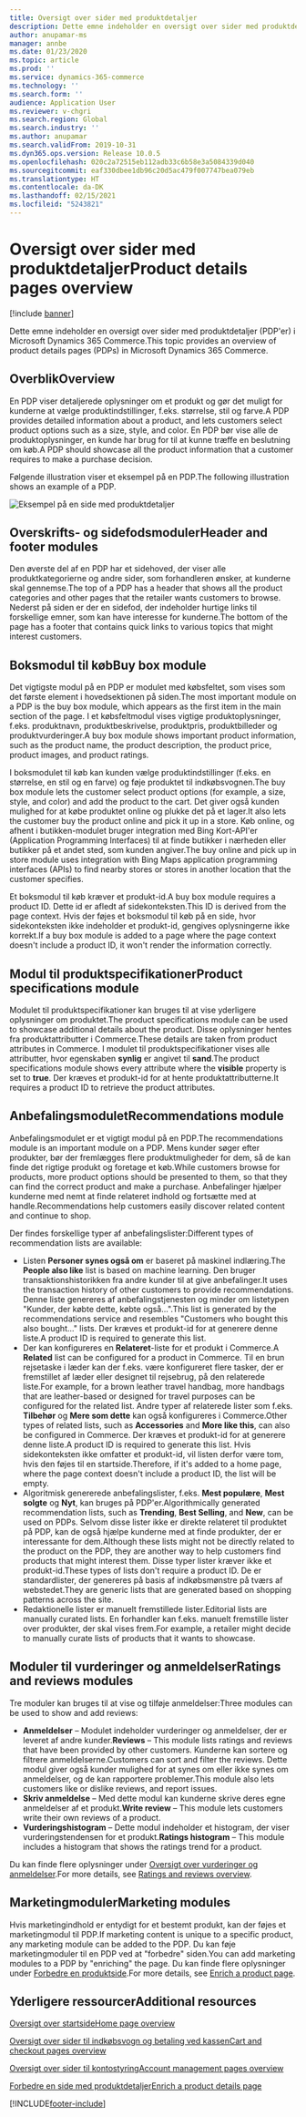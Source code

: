 ```yaml
---
title: Oversigt over sider med produktdetaljer
description: Dette emne indeholder en oversigt over sider med produktdetaljer (PDP'er) i Microsoft Dynamics 365 Commerce.
author: anupamar-ms
manager: annbe
ms.date: 01/23/2020
ms.topic: article
ms.prod: ''
ms.service: dynamics-365-commerce
ms.technology: ''
ms.search.form: ''
audience: Application User
ms.reviewer: v-chgri
ms.search.region: Global
ms.search.industry: ''
ms.author: anupamar
ms.search.validFrom: 2019-10-31
ms.dyn365.ops.version: Release 10.0.5
ms.openlocfilehash: 020c2a72515eb112adb33c6b58e3a5084339d040
ms.sourcegitcommit: eaf330dbee1db96c20d5ac479f007747bea079eb
ms.translationtype: HT
ms.contentlocale: da-DK
ms.lasthandoff: 02/15/2021
ms.locfileid: "5243821"
---
```

# <a name="product-details-pages-overview"></a><span data-ttu-id="71f10-103">Oversigt over sider med produktdetaljer</span><span class="sxs-lookup"><span data-stu-id="71f10-103">Product details pages overview</span></span>

[!include [banner](includes/banner.md)]

<span data-ttu-id="71f10-104">Dette emne indeholder en oversigt over sider med produktdetaljer (PDP'er) i Microsoft Dynamics 365 Commerce.</span><span class="sxs-lookup"><span data-stu-id="71f10-104">This topic provides an overview of product details pages (PDPs) in Microsoft Dynamics 365 Commerce.</span></span>

## <a name="overview"></a><span data-ttu-id="71f10-105">Overblik</span><span class="sxs-lookup"><span data-stu-id="71f10-105">Overview</span></span>

<span data-ttu-id="71f10-106">En PDP viser detaljerede oplysninger om et produkt og gør det muligt for kunderne at vælge produktindstillinger, f.eks. størrelse, stil og farve.</span><span class="sxs-lookup"><span data-stu-id="71f10-106">A PDP provides detailed information about a product, and lets customers select product options such as a size, style, and color.</span></span> <span data-ttu-id="71f10-107">En PDP bør vise alle de produktoplysninger, en kunde har brug for til at kunne træffe en beslutning om køb.</span><span class="sxs-lookup"><span data-stu-id="71f10-107">A PDP should showcase all the product information that a customer requires to make a purchase decision.</span></span>

<span data-ttu-id="71f10-108">Følgende illustration viser et eksempel på en PDP.</span><span class="sxs-lookup"><span data-stu-id="71f10-108">The following illustration shows an example of a PDP.</span></span>

![Eksempel på en side med produktdetaljer](./media/pdp.PNG)

## <a name="header-and-footer-modules"></a><span data-ttu-id="71f10-110">Overskrifts- og sidefodsmoduler</span><span class="sxs-lookup"><span data-stu-id="71f10-110">Header and footer modules</span></span>

<span data-ttu-id="71f10-111">Den øverste del af en PDP har et sidehoved, der viser alle produktkategorierne og andre sider, som forhandleren ønsker, at kunderne skal gennemse.</span><span class="sxs-lookup"><span data-stu-id="71f10-111">The top of a PDP has a header that shows all the product categories and other pages that the retailer wants customers to browse.</span></span> <span data-ttu-id="71f10-112">Nederst på siden er der en sidefod, der indeholder hurtige links til forskellige emner, som kan have interesse for kunderne.</span><span class="sxs-lookup"><span data-stu-id="71f10-112">The bottom of the page has a footer that contains quick links to various topics that might interest customers.</span></span>

## <a name="buy-box-module"></a><span data-ttu-id="71f10-113">Boksmodul til køb</span><span class="sxs-lookup"><span data-stu-id="71f10-113">Buy box module</span></span>

<span data-ttu-id="71f10-114">Det vigtigste modul på en PDP er modulet med købsfeltet, som vises som det første element i hovedsektionen på siden.</span><span class="sxs-lookup"><span data-stu-id="71f10-114">The most important module on a PDP is the buy box module, which appears as the first item in the main section of the page.</span></span> <span data-ttu-id="71f10-115">I et købsfeltmodul vises vigtige produktoplysninger, f.eks. produktnavn, produktbeskrivelse, produktpris, produktbilleder og produktvurderinger.</span><span class="sxs-lookup"><span data-stu-id="71f10-115">A buy box module shows important product information, such as the product name, the product description, the product price, product images, and product ratings.</span></span>

<span data-ttu-id="71f10-116">I boksmodulet til køb kan kunden vælge produktindstillinger (f.eks. en størrelse, en stil og en farve) og føje produktet til indkøbsvognen.</span><span class="sxs-lookup"><span data-stu-id="71f10-116">The buy box module lets the customer select product options (for example, a size, style, and color) and add the product to the cart.</span></span> <span data-ttu-id="71f10-117">Det giver også kunden mulighed for at købe produktet online og plukke det på et lager.</span><span class="sxs-lookup"><span data-stu-id="71f10-117">It also lets the customer buy the product online and pick it up in a store.</span></span> <span data-ttu-id="71f10-118">Køb online, og afhent i butikken-modulet bruger integration med Bing Kort-API'er (Application Programming Interfaces) til at finde butikker i nærheden eller butikker på et andet sted, som kunden angiver.</span><span class="sxs-lookup"><span data-stu-id="71f10-118">The buy online and pick up in store module uses integration with Bing Maps application programming interfaces (APIs) to find nearby stores or stores in another location that the customer specifies.</span></span>

<span data-ttu-id="71f10-119">Et boksmodul til køb kræver et produkt-id.</span><span class="sxs-lookup"><span data-stu-id="71f10-119">A buy box module requires a product ID.</span></span> <span data-ttu-id="71f10-120">Dette id er afledt af sidekonteksten.</span><span class="sxs-lookup"><span data-stu-id="71f10-120">This ID is derived from the page context.</span></span> <span data-ttu-id="71f10-121">Hvis der føjes et boksmodul til køb på en side, hvor sidekonteksten ikke indeholder et produkt-id, gengives oplysningerne ikke korrekt.</span><span class="sxs-lookup"><span data-stu-id="71f10-121">If a buy box module is added to a page where the page context doesn't include a product ID, it won't render the information correctly.</span></span>

## <a name="product-specifications-module"></a><span data-ttu-id="71f10-122">Modul til produktspecifikationer</span><span class="sxs-lookup"><span data-stu-id="71f10-122">Product specifications module</span></span>

<span data-ttu-id="71f10-123">Modulet til produktspecifikationer kan bruges til at vise yderligere oplysninger om produktet.</span><span class="sxs-lookup"><span data-stu-id="71f10-123">The product specifications module can be used to showcase additional details about the product.</span></span> <span data-ttu-id="71f10-124">Disse oplysninger hentes fra produktattributter i Commerce.</span><span class="sxs-lookup"><span data-stu-id="71f10-124">These details are taken from product attributes in Commerce.</span></span> <span data-ttu-id="71f10-125">I modulet til produktspecifikationer vises alle attributter, hvor egenskaben **synlig** er angivet til **sand**.</span><span class="sxs-lookup"><span data-stu-id="71f10-125">The product specifications module shows every attribute where the **visible** property is set to **true**.</span></span> <span data-ttu-id="71f10-126">Der kræves et produkt-id for at hente produktattributterne.</span><span class="sxs-lookup"><span data-stu-id="71f10-126">It requires a product ID to retrieve the product attributes.</span></span>

## <a name="recommendations-module"></a><span data-ttu-id="71f10-127">Anbefalingsmodulet</span><span class="sxs-lookup"><span data-stu-id="71f10-127">Recommendations module</span></span>

<span data-ttu-id="71f10-128">Anbefalingsmodulet er et vigtigt modul på en PDP.</span><span class="sxs-lookup"><span data-stu-id="71f10-128">The recommendations module is an important module on a PDP.</span></span> <span data-ttu-id="71f10-129">Mens kunder søger efter produkter, bør der fremlægges flere produktmuligheder for dem, så de kan finde det rigtige produkt og foretage et køb.</span><span class="sxs-lookup"><span data-stu-id="71f10-129">While customers browse for products, more product options should be presented to them, so that they can find the correct product and make a purchase.</span></span> <span data-ttu-id="71f10-130">Anbefalinger hjælper kunderne med nemt at finde relateret indhold og fortsætte med at handle.</span><span class="sxs-lookup"><span data-stu-id="71f10-130">Recommendations help customers easily discover related content and continue to shop.</span></span>

<span data-ttu-id="71f10-131">Der findes forskellige typer af anbefalingslister:</span><span class="sxs-lookup"><span data-stu-id="71f10-131">Different types of recommendation lists are available:</span></span>

- <span data-ttu-id="71f10-132">Listen **Personer synes også om** er baseret på maskinel indlæring.</span><span class="sxs-lookup"><span data-stu-id="71f10-132">The **People also like** list is based on machine learning.</span></span> <span data-ttu-id="71f10-133">Den bruger transaktionshistorikken fra andre kunder til at give anbefalinger.</span><span class="sxs-lookup"><span data-stu-id="71f10-133">It uses the transaction history of other customers to provide recommendations.</span></span> <span data-ttu-id="71f10-134">Denne liste genereres af anbefalingstjenesten og minder om listetypen "Kunder, der købte dette, købte også...".</span><span class="sxs-lookup"><span data-stu-id="71f10-134">This list is generated by the recommendations service and resembles "Customers who bought this also bought..." lists.</span></span> <span data-ttu-id="71f10-135">Der kræves et produkt-id for at generere denne liste.</span><span class="sxs-lookup"><span data-stu-id="71f10-135">A product ID is required to generate this list.</span></span>
- <span data-ttu-id="71f10-136">Der kan konfigureres en **Relateret**-liste for et produkt i Commerce.</span><span class="sxs-lookup"><span data-stu-id="71f10-136">A **Related** list can be configured for a product in Commerce.</span></span> <span data-ttu-id="71f10-137">Til en brun rejsetaske i læder kan der f.eks. være konfigureret flere tasker, der er fremstillet af læder eller designet til rejsebrug, på den relaterede liste.</span><span class="sxs-lookup"><span data-stu-id="71f10-137">For example, for a brown leather travel handbag, more handbags that are leather-based or designed for travel purposes can be configured for the related list.</span></span> <span data-ttu-id="71f10-138">Andre typer af relaterede lister som f.eks. **Tilbehør** og **Mere som dette** kan også konfigureres i Commerce.</span><span class="sxs-lookup"><span data-stu-id="71f10-138">Other types of related lists, such as **Accessories** and **More like this**, can also be configured in Commerce.</span></span> <span data-ttu-id="71f10-139">Der kræves et produkt-id for at generere denne liste.</span><span class="sxs-lookup"><span data-stu-id="71f10-139">A product ID is required to generate this list.</span></span> <span data-ttu-id="71f10-140">Hvis sidekonteksten ikke omfatter et produkt-id, vil listen derfor være tom, hvis den føjes til en startside.</span><span class="sxs-lookup"><span data-stu-id="71f10-140">Therefore, if it's added to a home page, where the page context doesn't include a product ID, the list will be empty.</span></span>
- <span data-ttu-id="71f10-141">Algoritmisk genererede anbefalingslister, f.eks. **Mest populære**, **Mest solgte** og **Nyt**, kan bruges på PDP'er.</span><span class="sxs-lookup"><span data-stu-id="71f10-141">Algorithmically generated recommendation lists, such as **Trending**, **Best Selling**, and **New**, can be used on PDPs.</span></span> <span data-ttu-id="71f10-142">Selvom disse lister ikke er direkte relateret til produktet på PDP, kan de også hjælpe kunderne med at finde produkter, der er interessante for dem.</span><span class="sxs-lookup"><span data-stu-id="71f10-142">Although these lists might not be directly related to the product on the PDP, they are another way to help customers find products that might interest them.</span></span> <span data-ttu-id="71f10-143">Disse typer lister kræver ikke et produkt-id.</span><span class="sxs-lookup"><span data-stu-id="71f10-143">These types of lists don't require a product ID.</span></span> <span data-ttu-id="71f10-144">De er standardlister, der genereres på basis af indkøbsmønstre på tværs af webstedet.</span><span class="sxs-lookup"><span data-stu-id="71f10-144">They are generic lists that are generated based on shopping patterns across the site.</span></span>
- <span data-ttu-id="71f10-145">Redaktionelle lister er manuelt fremstillede lister.</span><span class="sxs-lookup"><span data-stu-id="71f10-145">Editorial lists are manually curated lists.</span></span> <span data-ttu-id="71f10-146">En forhandler kan f.eks. manuelt fremstille lister over produkter, der skal vises frem.</span><span class="sxs-lookup"><span data-stu-id="71f10-146">For example, a retailer might decide to manually curate lists of products that it wants to showcase.</span></span>

## <a name="ratings-and-reviews-modules"></a><span data-ttu-id="71f10-147">Moduler til vurderinger og anmeldelser</span><span class="sxs-lookup"><span data-stu-id="71f10-147">Ratings and reviews modules</span></span>

<span data-ttu-id="71f10-148">Tre moduler kan bruges til at vise og tilføje anmeldelser:</span><span class="sxs-lookup"><span data-stu-id="71f10-148">Three modules can be used to show and add reviews:</span></span>

- <span data-ttu-id="71f10-149">**Anmeldelser** – Modulet indeholder vurderinger og anmeldelser, der er leveret af andre kunder.</span><span class="sxs-lookup"><span data-stu-id="71f10-149">**Reviews** – This module lists ratings and reviews that have been provided by other customers.</span></span> <span data-ttu-id="71f10-150">Kunderne kan sortere og filtrere anmeldelserne.</span><span class="sxs-lookup"><span data-stu-id="71f10-150">Customers can sort and filter the reviews.</span></span> <span data-ttu-id="71f10-151">Dette modul giver også kunder mulighed for at synes om eller ikke synes om anmeldelser, og de kan rapportere problemer.</span><span class="sxs-lookup"><span data-stu-id="71f10-151">This module also lets customers like or dislike reviews, and report issues.</span></span>
- <span data-ttu-id="71f10-152">**Skriv anmeldelse** – Med dette modul kan kunderne skrive deres egne anmeldelser af et produkt.</span><span class="sxs-lookup"><span data-stu-id="71f10-152">**Write review** – This module lets customers write their own reviews of a product.</span></span>
- <span data-ttu-id="71f10-153">**Vurderingshistogram** – Dette modul indeholder et histogram, der viser vurderingstendensen for et produkt.</span><span class="sxs-lookup"><span data-stu-id="71f10-153">**Ratings histogram** – This module includes a histogram that shows the ratings trend for a product.</span></span>

<span data-ttu-id="71f10-154">Du kan finde flere oplysninger under [Oversigt over vurderinger og anmeldelser](ratings-reviews-overview.md).</span><span class="sxs-lookup"><span data-stu-id="71f10-154">For more details, see [Ratings and reviews overview](ratings-reviews-overview.md).</span></span>

## <a name="marketing-modules"></a><span data-ttu-id="71f10-155">Marketingmoduler</span><span class="sxs-lookup"><span data-stu-id="71f10-155">Marketing modules</span></span>

<span data-ttu-id="71f10-156">Hvis marketingindhold er entydigt for et bestemt produkt, kan der føjes et marketingmodul til PDP.</span><span class="sxs-lookup"><span data-stu-id="71f10-156">If marketing content is unique to a specific product, any marketing module can be added to the PDP.</span></span> <span data-ttu-id="71f10-157">Du kan føje marketingmoduler til en PDP ved at "forbedre" siden.</span><span class="sxs-lookup"><span data-stu-id="71f10-157">You can add marketing modules to a PDP by "enriching" the page.</span></span> <span data-ttu-id="71f10-158">Du kan finde flere oplysninger under [Forbedre en produktside](enrich-product-page.md).</span><span class="sxs-lookup"><span data-stu-id="71f10-158">For more details, see [Enrich a product page](enrich-product-page.md).</span></span>

## <a name="additional-resources"></a><span data-ttu-id="71f10-159">Yderligere ressourcer</span><span class="sxs-lookup"><span data-stu-id="71f10-159">Additional resources</span></span>

[<span data-ttu-id="71f10-160">Oversigt over startside</span><span class="sxs-lookup"><span data-stu-id="71f10-160">Home page overview</span></span>](quick-tour-home-page.md)

[<span data-ttu-id="71f10-161">Oversigt over sider til indkøbsvogn og betaling ved kassen</span><span class="sxs-lookup"><span data-stu-id="71f10-161">Cart and checkout pages overview</span></span>](quick-tour-cart-checkout.md)

[<span data-ttu-id="71f10-162">Oversigt over sider til kontostyring</span><span class="sxs-lookup"><span data-stu-id="71f10-162">Account management pages overview</span></span>](quick-tour-account-management.md)

[<span data-ttu-id="71f10-163">Forbedre en side med produktdetaljer</span><span class="sxs-lookup"><span data-stu-id="71f10-163">Enrich a product details page</span></span>](enrich-product-page.md)


[!INCLUDE[footer-include](../includes/footer-banner.md)]